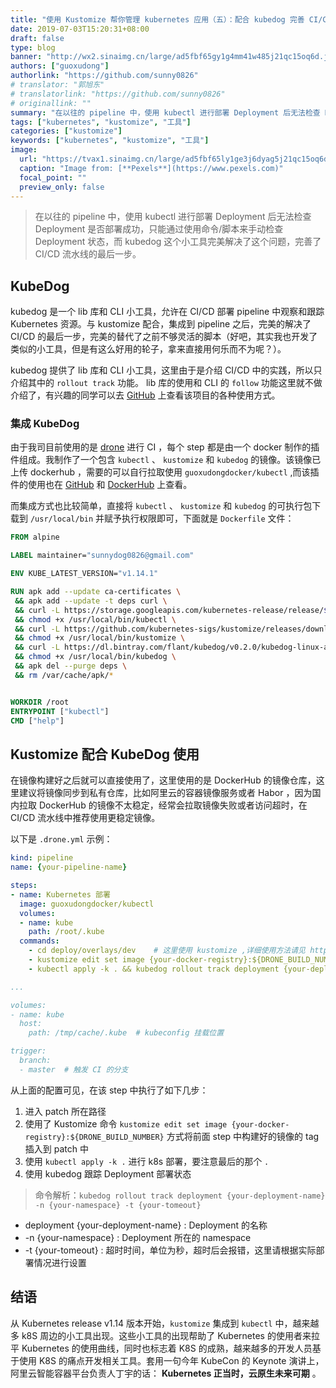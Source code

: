 ```yaml
---
title: "使用 Kustomize 帮你管理 kubernetes 应用（五）：配合 kubedog 完善 CI/CD 的最后一步"
date: 2019-07-03T15:20:31+08:00
draft: false
type: blog
banner: "http://wx2.sinaimg.cn/large/ad5fbf65gy1g4mm41w485j21qc15oq6d.jpg"
authors: ["guoxudong"]
authorlink: "https://github.com/sunny0826"
# translator: "郭旭东"
# translatorlink: "https://github.com/sunny0826"
# originallink: ""
summary: "在以往的 pipeline 中，使用 kubectl 进行部署 Deployment 后无法检查 Deployment 是否部署成功，只能通过使用命令/脚本来手动检查 Deployment 状态，而 kubedog 这个小工具完美解决了这个问题，完善了 CI/CD 流水线的最后一步。"
tags: ["kubernetes", "kustomize", "工具"]
categories: ["kustomize"]
keywords: ["kubernetes", "kustomize", "工具"]
image:
  url: "https://tvax1.sinaimg.cn/large/ad5fbf65ly1ge3j6dyag5j21qc15oq6d.jpg"
  caption: "Image from: [**Pexels**](https://www.pexels.com)"
  focal_point: ""
  preview_only: false
---
```

>在以往的 pipeline 中，使用 kubectl 进行部署 Deployment 后无法检查 Deployment 是否部署成功，只能通过使用命令/脚本来手动检查 Deployment 状态，而 kubedog 这个小工具完美解决了这个问题，完善了 CI/CD 流水线的最后一步。

## KubeDog

kubedog 是一个 lib 库和 CLI 小工具，允许在 CI/CD 部署 pipeline 中观察和跟踪 Kubernetes 资源。与 kustomize 配合，集成到 pipeline 之后，完美的解决了 CI/CD 的最后一步，完美的替代了之前不够灵活的脚本（好吧，其实我也开发了类似的小工具，但是有这么好用的轮子，拿来直接用何乐而不为呢？）。

kubedog 提供了 lib 库和 CLI 小工具，这里由于是介绍 CI/CD 中的实践，所以只介绍其中的 `rollout track` 功能。 lib 库的使用和 CLI 的 `follow` 功能这里就不做介绍了，有兴趣的同学可以去 [GitHub](https://github.com/flant/kubedog) 上查看该项目的各种使用方式。

### 集成 KubeDog

由于我司目前使用的是 [drone](https://drone.io/) 进行 CI ，每个 step 都是由一个 docker 制作的插件组成。我制作了一个包含 `kubectl` 、 `kustomize` 和 `kubedog` 的镜像。该镜像已上传 dockerhub ，需要的可以自行拉取使用 `guoxudongdocker/kubectl` ,而该插件的使用也在 [GitHub](https://github.com/sunny0826/kubectl-kustomize) 和 [DockerHub](https://cloud.docker.com/u/guoxudongdocker/repository/docker/guoxudongdocker/kubectl) 上查看。

而集成方式也比较简单，直接将 `kubectl` 、 `kustomize` 和 `kubedog` 的可执行包下载到 `/usr/local/bin` 并赋予执行权限即可，下面就是 `Dockerfile` 文件：

```dockerfile
FROM alpine

LABEL maintainer="sunnydog0826@gmail.com"

ENV KUBE_LATEST_VERSION="v1.14.1"

RUN apk add --update ca-certificates \
 && apk add --update -t deps curl \
 && curl -L https://storage.googleapis.com/kubernetes-release/release/${KUBE_LATEST_VERSION}/bin/linux/amd64/kubectl -o /usr/local/bin/kubectl \
 && chmod +x /usr/local/bin/kubectl \
 && curl -L https://github.com/kubernetes-sigs/kustomize/releases/download/v2.0.3/kustomize_2.0.3_linux_amd64 -o /usr/local/bin/kustomize \
 && chmod +x /usr/local/bin/kustomize \
 && curl -L https://dl.bintray.com/flant/kubedog/v0.2.0/kubedog-linux-amd64-v0.2.0 -o /usr/local/bin/kubedog \
 && chmod +x /usr/local/bin/kubedog \
 && apk del --purge deps \
 && rm /var/cache/apk/*


WORKDIR /root
ENTRYPOINT ["kubectl"]
CMD ["help"]
```

## Kustomize 配合 KubeDog 使用

在镜像构建好之后就可以直接使用了，这里使用的是 DockerHub 的镜像仓库，这里建议将镜像同步到私有仓库，比如阿里云的容器镜像服务或者 Habor ，因为国内拉取 DockerHub 的镜像不太稳定，经常会拉取镜像失败或者访问超时，在 CI/CD 流水线中推荐使用更稳定镜像。

以下是 `.drone.yml` 示例：

```yaml
kind: pipeline
name: {your-pipeline-name}

steps:
- name: Kubernetes 部署
  image: guoxudongdocker/kubectl
  volumes:
  - name: kube
    path: /root/.kube
  commands:
    - cd deploy/overlays/dev    # 这里使用 kustomize ,详细使用方法请见 https://github.com/kubernetes-sigs/kustomize
    - kustomize edit set image {your-docker-registry}:${DRONE_BUILD_NUMBER}
    - kubectl apply -k . && kubedog rollout track deployment {your-deployment-name} -n {your-namespace} -t {your-tomeout}

...

volumes:
- name: kube
  host:
    path: /tmp/cache/.kube  # kubeconfig 挂载位置

trigger:
  branch:
  - master  # 触发 CI 的分支
```

从上面的配置可见，在该 step 中执行了如下几步：

1. 进入 patch 所在路径
2. 使用了 Kustomize 命令 `kustomize edit set image {your-docker-registry}:${DRONE_BUILD_NUMBER}` 方式将前面 step 中构建好的镜像的 tag 插入到 patch 中
3. 使用 `kubectl apply -k .` 进行 k8s 部署，要注意最后的那个 `.`
4. 使用 kubedog 跟踪 Deployment 部署状态

> 命令解析：`kubedog rollout track deployment {your-deployment-name} -n {your-namespace} -t {your-tomeout}`
>
- deployment {your-deployment-name} : Deployment 的名称
- -n {your-namespace} : Deployment 所在的 namespace
- -t {your-tomeout} : 超时时间，单位为秒，超时后会报错，这里请根据实际部署情况进行设置

## 结语

从 Kubernetes release v1.14 版本开始，`kustomize` 集成到 `kubectl` 中，越来越多 k8S 周边的小工具出现。这些小工具的出现帮助了 Kubernetes 的使用者来拉平 Kubernetes 的使用曲线，同时也标志着 K8S 的成熟，越来越多的开发人员基于使用 K8S 的痛点开发相关工具。套用一句今年 KubeCon 的 Keynote 演讲上，阿里云智能容器平台负责人丁宇的话： __Kubernetes 正当时，云原生未来可期__ 。
